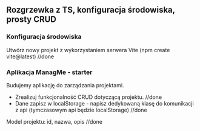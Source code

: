 ## Rozgrzewka z TS, konfiguracja środowiska, prosty CRUD

### Konfiguracja środowiska
Utwórz nowy projekt z wykorzystaniem serwera Vite (npm create vite@latest) //done

### Aplikacja ManagMe - starter
Budujemy aplikację do zarządzania projektami. 
- Zrealizuj funkcjonalność CRUD dotyczącą projektu. //done
- Dane zapisz w localStorage - napisz dedykowaną klasę do komunikacji z api (tymczasowym api będzie localStorage) //done

Model projektu: id, nazwa, opis //done
